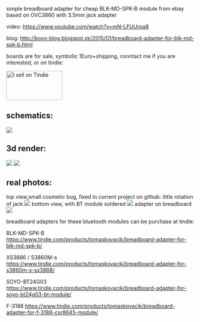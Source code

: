 simple breadboard adapter for cheap BLK-MD-SPK-B module from ebay based on OVC3860 with 3.5mm jack adapter

video: https://www.youtube.com/watch?v=mN-LFUUrpa8

blog: http://kovo-blog.blogspot.sk/2015/01/breadboard-adapter-for-blk-md-spk-b.html

boards are for sale, symbolic 1Euro+shipping, conntact me if you are interested, or on tindie:

<a href="https://www.tindie.com/stores/tomaskovacik/?ref=offsite_badges&utm_source=sellers_tomaskovacik&utm_medium=badges&utm_campaign=badge_medium"><img src="https://d2ss6ovg47m0r5.cloudfront.net/badges/tindie-mediums.png" alt="I sell on Tindie" width="150" height="78"></a>

schematics:
--------------

<img src="https://raw.githubusercontent.com/tomaskovacik/hw/master/kicad/blk-md-spk-b_breadboard_adapter/schematics.png">

3d render:
------------

<img src="https://raw.githubusercontent.com/tomaskovacik/hw/master/kicad/blk-md-spk-b_breadboard_adapter/pics/top.png">
<img src="https://raw.githubusercontent.com/tomaskovacik/hw/master/kicad/blk-md-spk-b_breadboard_adapter/pics/bottom.png">

real photos:
-------------
top view,small cosmetic bug, fixed in current project on github: little rotation of jack
<img src="https://raw.githubusercontent.com/tomaskovacik/hw/master/kicad/blk-md-spk-b_breadboard_adapter/pics/IMG_20150121_104358.jpg">
bottom view, with BT module soldered
<img src="https://raw.githubusercontent.com/tomaskovacik/hw/master/kicad/blk-md-spk-b_breadboard_adapter/pics/IMG_20150121_104320.jpg">
adapter on breadboard
<img src="https://raw.githubusercontent.com/tomaskovacik/hw/master/kicad/blk-md-spk-b_breadboard_adapter/pics/IMG_20150121_104913.jpg">

breadboard adapters for these bluetooth modules can be purchase at tindie:

BLK-MD-SPK-B https://www.tindie.com/products/tomaskovacik/breadboard-adapter-for-blk-md-spk-b/

XS3886 / S3860M-s https://www.tindie.com/products/tomaskovacik/breadboard-adapter-for-s3860m-s-sx3868/

SOYO-BT24G03 https://www.tindie.com/products/tomaskovacik/breadboard-adapter-for-soyo-bt24g03-bt-module/

F-3188 https://www.tindie.com/products/tomaskovacik/breadboard-adapter-for-f-3188-csr8645-module/
